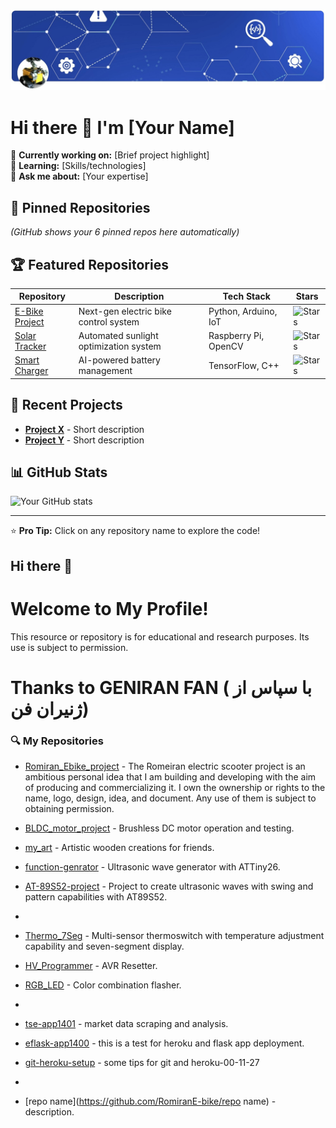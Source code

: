 ![My Profile Image](https://raw.githubusercontent.com/RomiranE-bike/RomiranE-bike/main/profile.jpg)
# Hi there 👋 I'm [Your Name]

🔭 **Currently working on:** [Brief project highlight]  
🌱 **Learning:** [Skills/technologies]  
💬 **Ask me about:** [Your expertise]  

## 📌 Pinned Repositories
*(GitHub shows your 6 pinned repos here automatically)*

## 🏆 Featured Repositories

| Repository | Description | Tech Stack | Stars |
|------------|-------------|------------|-------|
| [E-Bike Project](https://github.com/RomiranE-bike/Romiran_Ebike_project) | Next-gen electric bike control system | Python, Arduino, IoT | ![Stars](https://img.shields.io/github/stars/RomiranE-bike/Romiran_Ebike_project?style=flat) |
| [Solar Tracker](https://github.com/yourusername/solar-tracker) | Automated sunlight optimization system | Raspberry Pi, OpenCV | ![Stars](https://img.shields.io/github/stars/yourusername/solar-tracker?style=flat) |
| [Smart Charger](https://github.com/yourusername/smart-charger) | AI-powered battery management | TensorFlow, C++ | ![Stars](https://img.shields.io/github/stars/yourusername/smart-charger?style=flat) |

## 🔨 Recent Projects
- **[Project X](link)** - Short description  
- **[Project Y](link)** - Short description  

## 📊 GitHub Stats
![Your GitHub stats](https://github-readme-stats.vercel.app/api?username=yourusername&show_icons=true&theme=radical)

---
⭐ **Pro Tip:** Click on any repository name to explore the code!




## Hi there 👋
# Welcome to My Profile!
This resource or repository is for educational and research purposes. Its use is subject to permission.
# 
# Thanks to GENIRAN FAN ( با سپاس از ژنیران فن)

### 🔍 My Repositories 
- [Romiran_Ebike_project](https://github.com/RomiranE-bike/Romiran_Ebike_project) - The Romeiran electric scooter project is an ambitious personal idea that I am building and developing with the aim of producing and commercializing it. I own the ownership or rights to the name, logo, design, idea, and document. Any use of them is subject to obtaining permission.
- [BLDC_motor_project](https://github.com/RomiranE-bike/BLDC_motor_project) - Brushless DC motor operation and testing.
- [my_art](https://github.com/RomiranE-bike/my_art) - Artistic wooden creations for friends.
- [function-genrator](https://github.com/RomiranE-bike/function-genrator) - Ultrasonic wave generator with ATTiny26.  
- [AT-89S52-project](https://github.com/RomiranE-bike/AT-89S52-project) - Project to create ultrasonic waves with swing and pattern capabilities with AT89S52.
- 
- [Thermo_7Seg](https://github.com/RomiranE-bike/Thermo_7Seg) - 
Multi-sensor thermoswitch with temperature adjustment capability and seven-segment display.
- [HV_Programmer](https://github.com/RomiranE-bike/HV_Programmer) - AVR Resetter.
- [RGB_LED](https://github.com/RomiranE-bike/RGB_LED) - Color combination flasher.
- 
- [tse-app1401](https://github.com/RomiranE-bike/tse-app1401) - market data scraping and analysis.
- [eflask-app1400](https://github.com/RomiranE-bike/eflask-app1400) - this is a test for heroku and flask app deployment.
- [git-heroku-setup](https://github.com/RomiranE-bike/git-heroku-setup) - some tips for git and heroku-00-11-27
- 


- [repo name](https://github.com/RomiranE-bike/repo name) - description.
  
<!--
**RomiranE-bike/RomiranE-bike** is a ✨ _special_ ✨ repository because its `README.md` (this file) appears on your GitHub profile.

Here are some ideas to get you started:

- 🔭 I’m currently working on ...
- 🌱 I’m currently learning ...
- 👯 I’m looking to collaborate on ...
- 🤔 I’m looking for help with ...
- 💬 Ask me about ...
- 📫 How to reach me: ...
- 😄 Pronouns: ...
- ⚡ Fun fact: ...
-->
